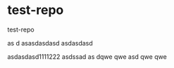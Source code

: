 # test-repo
test-repo


as
d
asasdasdasd
asdasdasd


asdasdasd1111222
asdssad as dqwe qwe asd qwe qwe 
